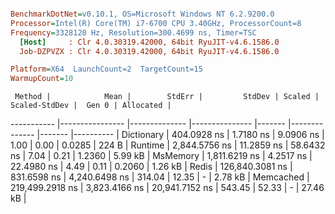 ``` ini

BenchmarkDotNet=v0.10.1, OS=Microsoft Windows NT 6.2.9200.0
Processor=Intel(R) Core(TM) i7-6700 CPU 3.40GHz, ProcessorCount=8
Frequency=3328120 Hz, Resolution=300.4699 ns, Timer=TSC
  [Host]     : Clr 4.0.30319.42000, 64bit RyuJIT-v4.6.1586.0
  Job-DZPVZX : Clr 4.0.30319.42000, 64bit RyuJIT-v4.6.1586.0

Platform=X64  LaunchCount=2  TargetCount=15  
WarmupCount=10  

```
     Method |            Mean |        StdErr |         StdDev | Scaled | Scaled-StdDev |  Gen 0 | Allocated |
----------- |---------------- |-------------- |--------------- |------- |-------------- |------- |---------- |
 Dictionary |     404.0928 ns |     1.7180 ns |      9.0906 ns |   1.00 |          0.00 | 0.0285 |     224 B |
    Runtime |   2,844.5756 ns |    11.2859 ns |     58.6432 ns |   7.04 |          0.21 | 1.2360 |   5.99 kB |
   MsMemory |   1,811.6219 ns |     4.2517 ns |     22.4980 ns |   4.49 |          0.11 | 0.2060 |   1.26 kB |
      Redis | 126,840.3081 ns |   831.6598 ns |  4,240.6498 ns | 314.04 |         12.35 |      - |   2.78 kB |
  Memcached | 219,499.2918 ns | 3,823.4166 ns | 20,941.7152 ns | 543.45 |         52.33 |      - |  27.46 kB |
